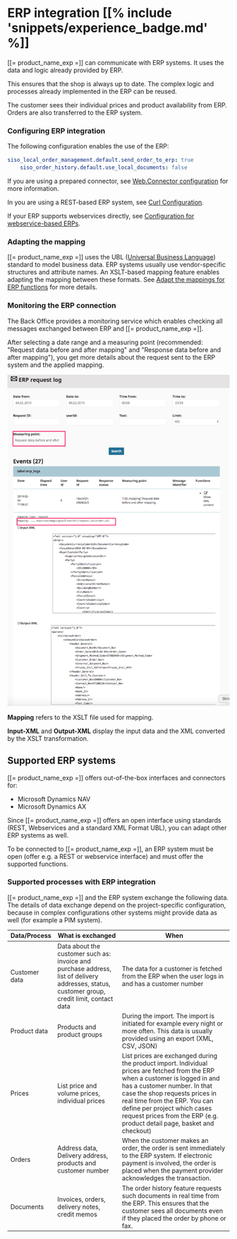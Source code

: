 # ERP integration [[% include 'snippets/experience_badge.md' %]]

[[= product_name_exp =]] can communicate with ERP systems. It uses the data and logic already provided by ERP. 

This ensures that the shop is always up to date.
The complex logic and processes already implemented in the ERP can be reused.

The customer sees their individual prices and product availability from ERP.
Orders are also transferred to the ERP system.

### Configuring ERP integration

The following configuration enables the use of the ERP:

``` yaml
siso_local_order_management.default.send_order_to_erp: true
    siso_order_history.default.use_local_documents: false
```

If you are using a prepared connector, see [Web.Connector configuration](erp_communication/erp_configuration/web_connector_configuration.md) for more information.

In you are using a REST-based ERP system, see [Curl Configuration](erp_communication/erp_configuration/curl_configuration.md).

If your ERP supports webservices directly, see [Configuration for webservice-based ERPs](erp_communication/erp_configuration/configuration_for_webservice_based_erps.md).

### Adapting the mapping

[[= product_name_exp =]] uses the UBL ([Universal Business Language](https://www.oasis-open.org/committees/tc_home.php?wg_abbrev=ubl)) standard to model business data.
ERP systems usually use vendor-specific structures and attribute names.
An XSLT-based mapping feature enables adapting the mapping between these formats.
See [Adapt the mappings for ERP functions](erp_communication/erp_configuration\adapt_the_mappings_for_erp_functions/adapt_the_mappings_for_erp_functions.md) for more details.

### Monitoring the ERP connection

The Back Office provides a monitoring service which enables checking all messages exchanged between ERP and [[= product_name_exp =]]. 

After selecting a date range and a measuring point (recommended: "Request data before and after mapping" and "Response data before and after mapping"),
you get more details about the request sent to the ERP system and the applied mapping.

![](../img/erp_request_log.png)

**Mapping** refers to the XSLT file used for mapping.

**Input-XML** and **Output-XML** display the input data and the XML converted by the XSLT transformation.

## Supported ERP systems

[[= product_name_exp =]] offers out-of-the-box interfaces and connectors for:

- Microsoft Dynamics NAV
- Microsoft Dynamics AX

Since [[= product_name_exp =]] offers an open interface using standards (REST, Webservices and a standard XML Format UBL),
you can adapt other ERP systems as well.

To be connected to [[= product_name_exp =]], an ERP system must be open (offer e.g. a REST or webservice interface)
and must offer the supported functions.

### Supported processes with ERP integration

[[= product_name_exp =]] and the ERP system exchange the following data.
The details of data exchange depend on the project-specific configuration,
because in complex configurations other systems might provide data as well (for example a PIM system).

|Data/Process|What is exchanged|When|
|--- |--- |--- |
|Customer data|Data about the customer such as: invoice and purchase address, list of delivery addresses, status, customer group, credit limit, contact data|The data for a customer is fetched from the ERP when the user logs in and has a customer number|
|Product data|Products and product groups|During the import. The import is initiated for example every night or more often. This data is usually provided using an export (XML, CSV, JSON)|
|Prices|List price and volume prices, individual prices|List prices are exchanged during the product import. Individual prices are fetched from the ERP when a customer is logged in and has a customer number. In that case the shop requests prices in real time from the ERP. You can define per project which cases request prices from the ERP (e.g. product detail page, basket and checkout)|
|Orders|Address data, Delivery address, products and customer number|When the customer makes an order, the order is sent immediately to the ERP system. If electronic payment is involved, the order is placed when the payment provider acknowledges the transaction.|
|Documents|Invoices, orders, delivery notes, credit memos|The order history feature requests such documents in real time from the ERP. This ensures that the customer sees all documents even if they placed the order by phone or fax.|
